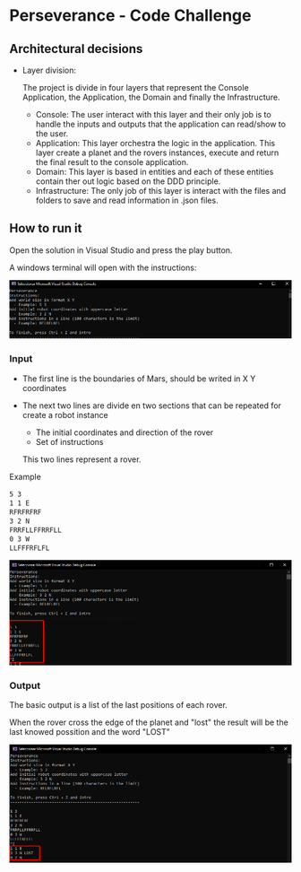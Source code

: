 # Perseverance - Code Challenge

## Architectural decisions

- Layer division:
    
    The project is divide in four layers that represent the Console Application, the Application, the Domain and finally the Infrastructure.

    * Console: The user interact with this layer and their only job is to handle the inputs and outputs that the application can read/show to the user.
    * Application: This layer orchestra the logic in the application. This layer create a planet and the rovers instances, execute and return the final result to the console application.
    * Domain: This layer is based in entities and each of these entities contain ther out logic based on the DDD principle.
    * Infrastructure: The only job of this layer is interact with the files and folders to save and read information in .json files.


## How to run it

Open the solution in Visual Studio and press the play button.

A windows terminal will open with the instructions:

![Console](./docs/images/console.png)

### Input 

- The first line is the boundaries of Mars, should be writed in X Y coordinates
- The next two lines are divide en two sections that can be repeated for create a robot instance
    * The initial coordinates and direction of the rover
    * Set of instructions

    This two lines represent a rover.
          
        
Example
```
5 3
1 1 E
RFRFRFRF
3 2 N
FRRFLLFFRRFLL
0 3 W
LLFFFRFLFL
```


![ConsoleInput](./docs/images/input.png)

### Output

The basic output is a list of the last positions of each rover.

When the rover cross the edge of the planet and "lost" the result will be the last knowed possition and the word "LOST"

![ConsoleOutput](./docs/images/output.png)